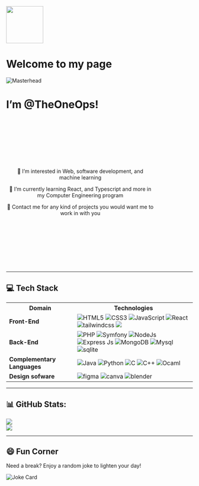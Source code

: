 <div>
  <img src="https://user-images.githubusercontent.com/74038190/214644152-52f47eb3-5e31-4f47-8758-05c9468d5596.gif" style="width:100px;">
  <h1><strong>Welcome to my page</strong></h1>
</div>


![Masterhead](https://images.unsplash.com/photo-1706263085333-653485333e47?q=80&w=1932&auto=format&fit=crop&ixlib=rb-4.0.3&ixid=M3wxMjA3fDB8MHxwaG90by1wYWdlfHx8fGVufDB8fHx8fA%3D%3D)



<h1 align="left"> I’m @TheOneOps!</h1>

<div style="width:400px; height:400px; display:flex; align-items:center; justify-content:center; flex-direction: column;">
  <div style="text-align: center;">
    <p>👀 I’m interested in Web, software development, and machine learning</p>
    <p>🌱 I’m currently learning React, and Typescript and more in my Computer Engineering program</p>
    <p>💞️ Contact me for any kind of projects you would want me to work in with you</p>
  </div>
</div>

---

<h2>💻 Tech Stack</h2>

<table style="margin-left: auto; margin-right: auto; display: block;">
  <tr>
    <th>Domain</th>
    <th>Technologies</th>
  </tr>
  <tr>
    <td><strong>Front-End</strong></td>
    <td>
      <img src="https://img.shields.io/badge/html5-%23E34F26.svg?style=for-the-badge&logo=html5&logoColor=white" alt="HTML5"/>
      <img src="https://img.shields.io/badge/css3-%231572B6.svg?style=for-the-badge&logo=css3&logoColor=white" alt="CSS3"/>
      <img src="https://img.shields.io/badge/javascript-%23323330.svg?style=for-the-badge&logo=javascript&logoColor=%23F7DF1E" alt="JavaScript"/>
      <img src="https://img.shields.io/badge/React-20232A?style=for-the-badge&logo=react&logoColor=61DAFB" alt="React"/>
      <img src="https://img.shields.io/badge/tailwindcss-%2338B2AC.svg?style=for-the-badge&logo=tailwind-css&logoColor=white" alt="tailwindcss">
      <img src="https://img.shields.io/badge/SASS-hotpink.svg?style=for-the-badge&logo=SASS&logoColor=white">
    </td>
  </tr>
  <tr>
    <td><strong>Back-End</strong></td>
    <td>
      <img src="https://img.shields.io/badge/php-%23330.svg?style=for-the-badge&logo=php&logoColor=%8993be" alt="PHP"/>
      <img src="https://img.shields.io/badge/symfony-%2320232a.svg?style=for-the-badge&logo=symfony&logoColor=green" alt="Symfony"/>
      <img src="https://img.shields.io/badge/Node%20js-339933?style=for-the-badge&logo=nodedotjs&logoColor=white" alt="NodeJs"/>
      <img src="https://img.shields.io/badge/Express%20js-000000?style=for-the-badge&logo=express&logoColor=white" alt="Express Js"/>
      <img src="https://img.shields.io/badge/MongoDB-4EA94B?style=for-the-badge&logo=mongodb&logoColor=white" alt="MongoDB"/>
      <img src="https://img.shields.io/badge/mysql-4479A1.svg?style=for-the-badge&logo=mysql&logoColor=white" alt="Mysql">
      <img src="https://img.shields.io/badge/sqlite-%2307405e.svg?style=for-the-badge&logo=sqlite&logoColor=white" alt="sqlite">
    </td>
  </tr>
  <tr>
    <td><strong>Complementary Languages</strong></td>
    <td>
      <img src="https://img.shields.io/badge/java-%23ED8B00.svg?style=for-the-badge&logo=java&logoColor=#191970" alt="Java"/>
      <img src="https://img.shields.io/badge/python-3670A0?style=for-the-badge&logo=python&logoColor=ffdd54" alt="Python"/>
      <img src="https://img.shields.io/badge/c-%2300599C.svg?style=for-the-badge&logo=c&logoColor=white" alt="C"/>
      <img src="https://img.shields.io/badge/c++-%2300599C.svg?style=for-the-badge&logo=c%2B%2B&logoColor=white" alt="C++">
      <img src="https://img.shields.io/badge/OCaml-%23E98407.svg?style=for-the-badge&logo=ocaml&logoColor=white" alt="Ocaml">
    </td>
  </tr>
  <tr>
    <td><strong>Design sofware</strong></td>
    <td>
      <img src="https://img.shields.io/badge/figma-%23F24E1E.svg?style=for-the-badge&logo=figma&logoColor=white" alt="figma">
      <img src="https://img.shields.io/badge/Canva-%2300C4CC.svg?style=for-the-badge&logo=Canva&logoColor=white" alt="canva">
      <img src="https://img.shields.io/badge/blender-%23F5792A.svg?style=for-the-badge&logo=blender&logoColor=white" alt="blender">
    </td>
  </tr>
</table>

---

## 📊 GitHub Stats:
![](https://github-readme-stats.vercel.app/api?username=theoneOps&theme=dark&hide_border=true&include_all_commits=true&count_private=false)<br/>
![](https://github-readme-stats.vercel.app/api/top-langs/?username=theoneOps&theme=dark&hide_border=true&include_all_commits=true&count_private=false&layout=compact)

---

## 😄 Fun Corner
Need a break? Enjoy a random joke to lighten your day!

![Joke Card](https://readme-jokes.vercel.app/api)
